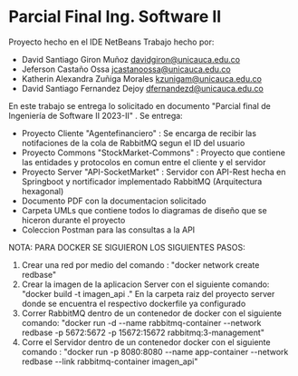 # Parcial Final Ing. Software II

Proyecto hecho en el IDE NetBeans
Trabajo hecho por:
  + David Santiago Giron Muñoz <davidgiron@unicauca.edu.co>
  + Jeferson Castaño Ossa <jcastanoossa@unicauca.edu.co>
  + Katherin Alexandra Zuñiga Morales <kzunigam@unicauca.edu.co>
  + David Santiago Fernandez Dejoy <dfernandezd@unicauca.edu.co>


En este trabajo se entrega lo solicitado en documento "Parcial final de Ingeniería de Software II 2023-II" .
Se entrega:
- Proyecto Cliente "Agentefinanciero" : Se encarga de recibir las notifaciones de la cola de RabbitMQ segun el ID del usuario 
- Proyecto Commons "StockMarket-Commons" : Proyecto que contiene las entidades y protocolos en comun entre el cliente y el servidor
- Proyecto Server "API-SocketMarket" : Servidor con API-Rest hecha en Springboot y nortificador implementado  RabbitMQ (Arquitectura hexagonal)
- Documento PDF con la documentacion solicitado
- Carpeta UMLs que contiene todos lo diagramas de diseño que se hiceron durante el proyecto
- Coleccion Postman para las consultas a la API

NOTA: PARA DOCKER SE SIGUIERON LOS SIGUIENTES PASOS:
1. Crear una red por medio del comando : "docker network create redbase"
2. Crear la imagen de la aplicacion Server con el siguiente comando: "docker build -t imagen_api ."
   En la carpeta raiz del proyecto server donde se encuentra el respectivo dockerfile ya configurado
3. Correr RabbitMQ dentro de un contenedor de docker con el siguiente comando: "docker run -d --name rabbitmq-container --network redbase -p 5672:5672 -p 15672:15672 rabbitmq:3-management"
4. Corre el Servidor dentro de un contenedor docker con el siguiente comando : "docker run -p 8080:8080 --name app-container --network redbase --link rabbitmq-container imagen_api"
